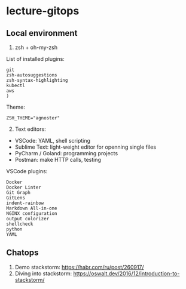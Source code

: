 # lecture-gitops

## Local environment
1. zsh + oh-my-zsh

List of installed plugins:
```
git 
zsh-autosuggestions
zsh-syntax-highlighting
kubectl
aws
)
```

Theme: 
```
ZSH_THEME="agnoster"
```

2. Text editors:

- VSCode: YAML, shell scripting
- Sublime Text: light-weight editor for openning single files
- PyCharm / Goland: programming projects
- Postman: make HTTP calls, testing

VSCode plugins:
```
Docker
Docker Linter
Git Graph
GitLens
indent-rainbow
Markdown All-in-one
NGINX configuration
output colorizer
shellcheck
python
YAML
```

## Chatops
1. Demo stackstorm: https://habr.com/ru/post/260917/
2. Diving into stackstorm: https://oswalt.dev/2016/12/introduction-to-stackstorm/